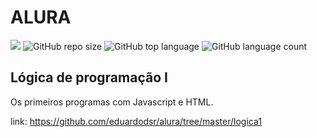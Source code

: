 # ALURA

[![](https://img.shields.io/badge/made_by-eduardodsr-green)](https://github.com/eduardodsr/)
![GitHub repo size](https://img.shields.io/github/repo-size/eduardodsr/alura)
![GitHub top language](https://img.shields.io/github/languages/top/eduardodsr/alura)
![GitHub language count](https://img.shields.io/github/languages/count/eduardodsr/alura)

## Lógica de programação I

Os primeiros programas com Javascript e HTML.

link: https://github.com/eduardodsr/alura/tree/master/logica1
